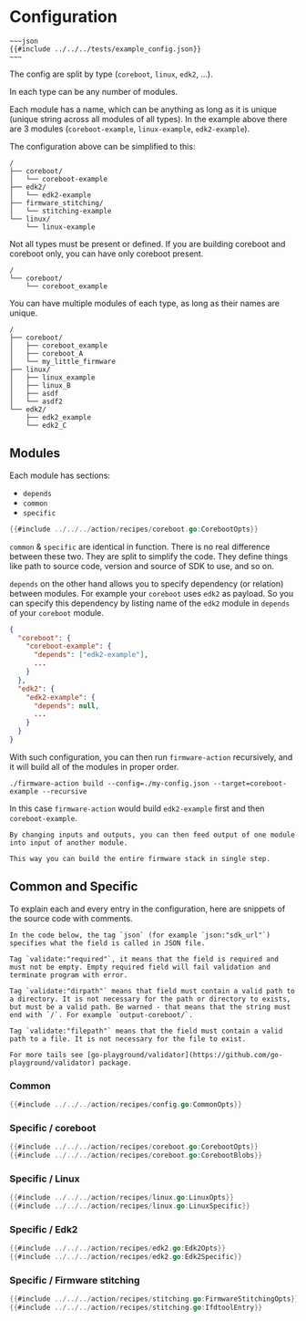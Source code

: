 # Configuration

```admonish example collapsible=true title="Example of JSON configuration file"
~~~json
{{#include ../../../tests/example_config.json}}
~~~
```

The config are split by type (`coreboot`, `linux`, `edk2`, ...).

In each type can be any number of modules.

Each module has a name, which can be anything as long as it is unique (unique string across all modules of all types). In the example above there are 3 modules (`coreboot-example`, `linux-example`, `edk2-example`).

The configuration above can be simplified to this:
```
/
├── coreboot/
│   └── coreboot-example
├── edk2/
│   └── edk2-example
├── firmware_stitching/
│   └── stitching-example
└── linux/
    └── linux-example
```

Not all types must be present or defined. If you are building coreboot and coreboot only, you can have only coreboot present.
```
/
└── coreboot/
    └── coreboot_example
```

You can have multiple modules of each type, as long as their names are unique.
```
/
├── coreboot/
│   ├── coreboot_example
│   ├── coreboot_A
│   └── my_little_firmware
├── linux/
│   ├── linux_example
│   ├── linux_B
│   ├── asdf
│   └── asdf2
└── edk2/
    ├── edk2_example
    └── edk2_C
```


## Modules

Each module has sections:
- `depends`
- `common`
- `specific`

```go
{{#include ../../../action/recipes/coreboot.go:CorebootOpts}}
```

`common` & `specific` are identical in function. There is no real difference between these two. They are split to simplify the code. They define things like path to source code, version and source of SDK to use, and so on.

`depends` on the other hand allows you to specify dependency (or relation) between modules. For example your `coreboot` uses `edk2` as payload. So you can specify this dependency by listing name of the `edk2` module in `depends` of your `coreboot` module.

```json
{
  "coreboot": {
    "coreboot-example": {
      "depends": ["edk2-example"],
      ...
    }
  },
  "edk2": {
    "edk2-example": {
      "depends": null,
      ...
    }
  }
}
```

With such configuration, you can then run `firmware-action` recursively, and it will build all of the modules in proper order.
```
./firmware-action build --config=./my-config.json --target=coreboot-example --recursive
```
In this case `firmware-action` would build `edk2-example` first and then `coreboot-example`.

```admonish tip
By changing inputs and outputs, you can then feed output of one module into input of another module.

This way you can build the entire firmware stack in single step.
```


## Common and Specific

To explain each and every entry in the configuration, here are snippets of the source code with comments.

```admonish info
In the code below, the tag `json` (for example `json:"sdk_url"`) specifies what the field is called in JSON file.

Tag `validate:"required"`, it means that the field is required and must not be empty. Empty required field will fail validation and terminate program with error.

Tag `validate:"dirpath"` means that field must contain a valid path to a directory. It is not necessary for the path or directory to exists, but must be a valid path. Be warned - that means that the string must end with `/`. For example `output-coreboot/`.

Tag `validate:"filepath"` means that the field must contain a valid path to a file. It is not necessary for the file to exist.

For more tails see [go-playground/validator](https://github.com/go-playground/validator) package.
```

### Common
```go
{{#include ../../../action/recipes/config.go:CommonOpts}}
```

### Specific / coreboot
```go
{{#include ../../../action/recipes/coreboot.go:CorebootOpts}}
{{#include ../../../action/recipes/coreboot.go:CorebootBlobs}}
```

### Specific / Linux
```go
{{#include ../../../action/recipes/linux.go:LinuxOpts}}
{{#include ../../../action/recipes/linux.go:LinuxSpecific}}
```

### Specific / Edk2
```go
{{#include ../../../action/recipes/edk2.go:Edk2Opts}}
{{#include ../../../action/recipes/edk2.go:Edk2Specific}}
```

### Specific / Firmware stitching
```go
{{#include ../../../action/recipes/stitching.go:FirmwareStitchingOpts}}
{{#include ../../../action/recipes/stitching.go:IfdtoolEntry}}
```

